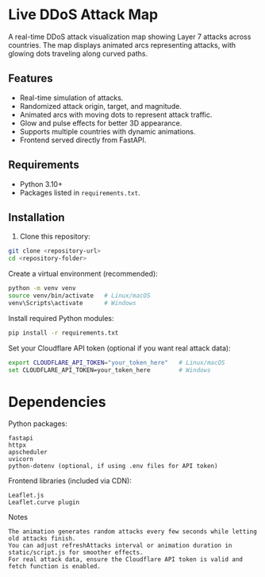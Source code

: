 # Live DDoS Attack Map

A real-time DDoS attack visualization map showing Layer 7 attacks across countries. The map displays animated arcs representing attacks, with glowing dots traveling along curved paths.

## Features

- Real-time simulation of attacks.
- Randomized attack origin, target, and magnitude.
- Animated arcs with moving dots to represent attack traffic.
- Glow and pulse effects for better 3D appearance.
- Supports multiple countries with dynamic animations.
- Frontend served directly from FastAPI.

## Requirements

- Python 3.10+
- Packages listed in `requirements.txt`.

## Installation

1. Clone this repository:

```bash
git clone <repository-url>
cd <repository-folder>
```

Create a virtual environment (recommended):
```bash
python -m venv venv
source venv/bin/activate   # Linux/macOS
venv\Scripts\activate      # Windows
```
Install required Python modules:
```bash
pip install -r requirements.txt
```
   Set your Cloudflare API token (optional if you want real attack data):
```bash
export CLOUDFLARE_API_TOKEN="your_token_here"   # Linux/macOS
set CLOUDFLARE_API_TOKEN=your_token_here        # Windows
```

# Dependencies

Python packages:

    fastapi
    httpx
    apscheduler
    uvicorn
    python-dotenv (optional, if using .env files for API token)

Frontend libraries (included via CDN):

    Leaflet.js
    Leaflet.curve plugin

Notes

    The animation generates random attacks every few seconds while letting old attacks finish.
    You can adjust refreshAttacks interval or animation duration in static/script.js for smoother effects.
    For real attack data, ensure the Cloudflare API token is valid and fetch function is enabled.

